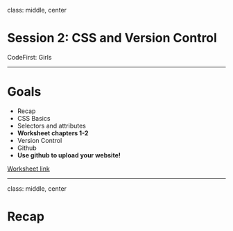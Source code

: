 class: middle, center

# Session 2: CSS and Version Control
CodeFirst: Girls

---

# Goals
- Recap
- CSS Basics
- Selectors and attributes
- **Worksheet chapters 1-2**
- Version Control
- Github
- **Use github to upload your website!** 

[Worksheet link](/cfg/session2/worksheet.pdf)

---
class: middle, center

# Recap
